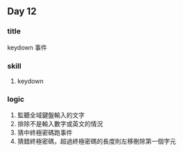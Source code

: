 ## Day 12

### title 
keydown 事件

### skill
1. keydown

### logic 
1. 監聽全域鍵盤輸入的文字
2. 排除不是輸入數字或英文的情況
3. 猜中終極密碼跑事件
4. 猜錯終極密碼，超過終極密碼的長度則左移刪除第一個字元
